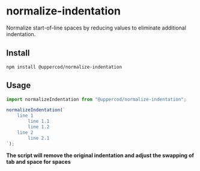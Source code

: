 # normalize-indentation

Normalize start-of-line spaces by reducing values to eliminate additional indentation.

## Install

```
npm install @uppercod/normalize-indentation
```

## Usage

```js
import normalizeIndentation from "@uppercod/normalize-indentation";

normalizeIndentation(`
    line 1
        line 1.1
        line 1.2
    line 2
        line 2.1        
`);
```

**The script will remove the original indentation and adjust the swapping of tab and space for spaces**
